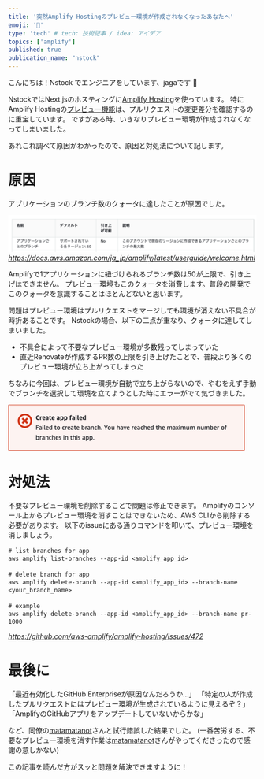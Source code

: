 ```yaml
---
title: '突然Amplify Hostingのプレビュー環境が作成されなくなったあなたへ'
emoji: '🥺'
type: 'tech' # tech: 技術記事 / idea: アイデア
topics: ['amplify']
published: true
publication_name: "nstock"
---
```


こんにちは！Nstock でエンジニアをしています、jagaです 🥔

NstockではNext.jsのホスティングに[Amplify Hosting](https://docs.aws.amazon.com/ja_jp/amplify/latest/userguide/welcome.html)を使っています。
特にAmplify Hostingの[プレビュー機能](https://docs.aws.amazon.com/ja_jp/amplify/latest/userguide/pr-previews.html)は、プルリクエストの変更差分を確認するのに重宝しています。
ですがある時、いきなりプレビュー環境が作成されなくなってしまいました。

あれこれ調べて原因がわかったので、原因と対処法について記します。

# 原因

アプリケーションのブランチ数のクォータに達したことが原因でした。


![Quota](/images/amplify-preview-limit/quota.png)
*https://docs.aws.amazon.com/ja_jp/amplify/latest/userguide/welcome.html*

Amplifyで1アプリケーションに紐づけられるブランチ数は50が上限で、引き上げはできません。
プレビュー環境もこのクォータを消費します。普段の開発でこのクォータを意識することはほとんどないと思います。

問題はプレビュー環境はプルリクエストをマージしても環境が消えない不具合が時折あることです。
Nstockの場合、以下の二点が重なり、クォータに達してしまいました。

- 不具合によって不要なプレビュー環境が多数残ってしまっていた
- 直近Renovateが作成するPR数の上限を引き上げたことで、普段より多くのプレビュー環境が立ち上がってしまった

ちなみに今回は、プレビュー環境が自動で立ち上がらないので、やむをえず手動でブランチを選択して環境を立てようとした時にエラーがでて気づきました。

![Error](/images/amplify-preview-limit/error.png)


# 対処法
不要なプレビュー環境を削除することで問題は修正できます。
Amplifyのコンソール上からプレビュー環境を消すことはできないため、AWS CLIから削除する必要があります。
以下のissueにある通りコマンドを叩いて、プレビュー環境を消しましょう。

```shell
# list branches for app
aws amplify list-branches --app-id <amplify_app_id>

# delete branch for app
aws amplify delete-branch --app-id <amplify_app_id> --branch-name <your_branch_name>

# example
aws amplify delete-branch --app-id <amplify_app_id> --branch-name pr-1000
```
*https://github.com/aws-amplify/amplify-hosting/issues/472*

# 最後に
「最近有効化したGitHub Enterpriseが原因なんだろうか...」
「特定の人が作成したプルリクエストにはプレビュー環境が生成されているように見えるぞ？」
「AmplifyのGitHubアプリをアップデートしていないからかな」

など、同僚の[matamatanot](https://twitter.com/matamatanot)さんと試行錯誤した結果でした。
(一番苦労する、不要なプレビュー環境を消す作業は[matamatanot](https://twitter.com/matamatanot)さんがやってくださったので感謝の意しかない)

この記事を読んだ方がスッと問題を解決できますように！

